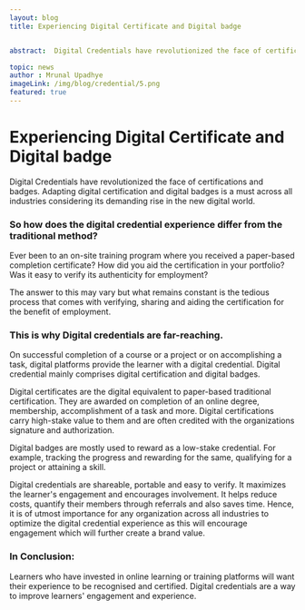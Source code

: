 ```yaml
---
layout: blog
title: Experiencing Digital Certificate and Digital badge


abstract:  Digital Credentials have revolutionized the face of certifications and badges. Adapting digital certification and digital badges is a must across all industries considering its demanding rise in the new digital world.

topic: news
author : Mrunal Upadhye
imageLink: /img/blog/credential/5.png
featured: true
---
```

# Experiencing Digital Certificate and Digital badge

Digital Credentials have revolutionized the face of certifications and badges. Adapting digital certification and digital badges is a must across all industries considering its demanding rise in the new digital world.

### So how does the digital credential experience differ from the traditional method?

Ever been to an on-site training program where you received a paper-based completion certificate? How did you aid the certification in your portfolio? Was it easy to verify its authenticity for employment?

The answer to this may vary but what remains constant is the tedious process that comes with verifying, sharing and aiding the certification for the benefit of employment. 

### This is why Digital credentials are far-reaching. 

On successful completion of a course or a project or on accomplishing a task, digital platforms provide the learner with a digital credential. Digital credential mainly comprises digital certification and digital badges.

Digital certificates are the digital equivalent to paper-based traditional certification. They are awarded on completion of an online degree, membership, accomplishment of a task and more. Digital certifications carry high-stake value to them and are often credited with the organizations signature and authorization. 

Digital badges are mostly used to reward as a low-stake credential. For example, tracking the progress and rewarding for the same, qualifying for a project or attaining a skill. 

Digital credentials are shareable, portable and easy to verify. It maximizes the learner's engagement and encourages involvement. It helps reduce costs, quantify their members through referrals and also saves time. Hence, it is of utmost importance for any organization across all industries to optimize the digital credential experience as this will encourage engagement which will further create a brand value.

### In Conclusion:

Learners who have invested in online learning or training platforms will want their experience to be recognised and certified. Digital credentials are a way to improve learners' engagement and experience.

